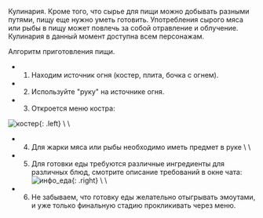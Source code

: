 Кулинария.
Кроме того, что сырье для пищи можно добывать разными путями, пищу еще нужно уметь готовить. Употребления сырого мяса или рыбы в пищу может повлечь за собой отравление и облучение.
Кулинария в данный момент доступна всем персонажам.

Алгоритм приготовления пищи.
- 1) Находим источник огня (костер, плита, бочка с огнем).
- 2) Используйте "руку" на источнике огня.
- 3) Откроется меню костра: 

![костер](https://snag.gy/oDsRVL.jpg){: .left} \\
\\
- 4) Для жарки мяса или рыбы необходимо иметь предмет в руке \\
\\
- 5) Для готовки еды требуются различные ингредиенты для различных блюд, смотрите описание требований в окне чата: ![инфо_еда](https://snag.gy/ic4I09.jpg){: .right} \\
\\
- 6) Не забываем, что готовку еды желательно отыгрывать эмоутами, и уже только финальную стадию прокликивать через меню.
